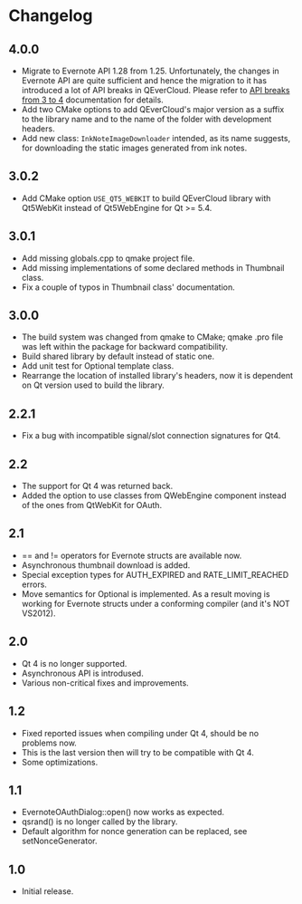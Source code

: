 # Changelog

## 4.0.0
  * Migrate to Evernote API 1.28 from 1.25. Unfortunately, the changes in Evernote API are quite sufficient and hence
    the migration to it has introduced a lot of API breaks in QEverCloud. Please refer to [API breaks from 3 to 4](API_breaks_3_to_4.md)
    documentation for details.
  * Add two CMake options to add QEverCloud's major version as a suffix to the library name and to the name of the folder with development headers.
  * Add new class: `InkNoteImageDownloader` intended, as its name suggests, for downloading the static images generated
    from ink notes.

## 3.0.2
  * Add CMake option `USE_QT5_WEBKIT` to build QEverCloud library with Qt5WebKit instead of Qt5WebEngine for Qt >= 5.4.

## 3.0.1
  * Add missing globals.cpp to qmake project file.
  * Add missing implementations of some declared methods in Thumbnail class.
  * Fix a couple of typos in Thumbnail class' documentation.

## 3.0.0
  * The build system was changed from qmake to CMake; qmake .pro file was left within the package for backward compatibility.
  * Build shared library by default instead of static one.
  * Add unit test for Optional template class.
  * Rearrange the location of installed library's headers, now it is dependent on Qt version used to build the library.

## 2.2.1
  * Fix a bug with incompatible signal/slot connection signatures for Qt4.

## 2.2
  * The support for Qt 4 was returned back.
  * Added the option to use classes from QWebEngine component instead of the ones from QtWebKit for OAuth.

## 2.1
  * == and != operators for Evernote structs are available now.
  * Asynchronous thumbnail download is added.
  * Special exception types for AUTH_EXPIRED and RATE_LIMIT_REACHED errors.
  * Move semantics for Optional is implemented. As a result moving is working for Evernote structs under a conforming compiler (and it's NOT VS2012).

## 2.0
  * Qt 4 is no longer supported.
  * Asynchronous API is introdused.
  * Various non-critical fixes and improvements.

## 1.2
  * Fixed reported issues when compiling under Qt 4, should be no problems now.
  * This is the last version then will try to be compatible with Qt 4.
  * Some optimizations.

## 1.1
  * EvernoteOAuthDialog::open() now works as expected.
  * qsrand() is no longer called by the library.
  * Default algorithm for nonce generation can be replaced, see setNonceGenerator.

## 1.0
  * Initial release.
 
